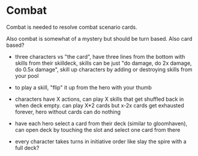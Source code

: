 # Combat
Combat is needed to resolve combat scenario cards.

Also combat is somewhat of a mystery but should be turn based. Also card based?

- three characters vs "the card", have three lines from the bottom with skills from their skilldeck, skills can be just "do damage, do 2x damage, do 0.5x damage", skill up characters by adding or destroying skills from your pool
- to play a skill, "flip" it up from the hero with your thumb
- characters have X actions, can play X skills that get shuffled back in when deck empty. can play X*2 cards but x-2x cards get exhausted forever, hero without cards can do nothing
  
- have each hero select a card from their deck (similar to gloomhaven), can open deck by touching the slot and select one card from there
- every character takes turns in initiative order like slay the spire with a full deck?